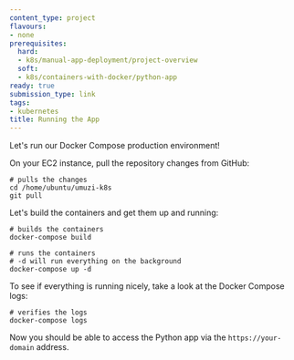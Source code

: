```yaml
---
content_type: project
flavours:
- none
prerequisites:
  hard:
  - k8s/manual-app-deployment/project-overview
  soft:
  - k8s/containers-with-docker/python-app
ready: true
submission_type: link
tags:
- kubernetes
title: Running the App
---
```


Let's run our Docker Compose production environment!

On your EC2 instance, pull the repository changes from GitHub:

```
# pulls the changes
cd /home/ubuntu/umuzi-k8s
git pull
```

Let's build the containers and get them up and running:

```
# builds the containers
docker-compose build

# runs the containers
# -d will run everything on the background
docker-compose up -d
```

To see if everything is running nicely, take a look at the Docker Compose logs:

```
# verifies the logs
docker-compose logs
```

Now you should be able to access the Python app via the `https://your-domain` address.